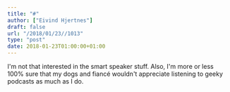 ```yaml
---
title: "#"
author: ["Eivind Hjertnes"]
draft: false
url: "/2018/01/23//1013"
type: "post"
date: 2018-01-23T01:00:00+01:00
---
```


I'm not that interested in the smart speaker stuff. Also, I'm more or
less 100% sure that my dogs and fiancé wouldn't appreciate listening to
geeky podcasts as much as I do.
